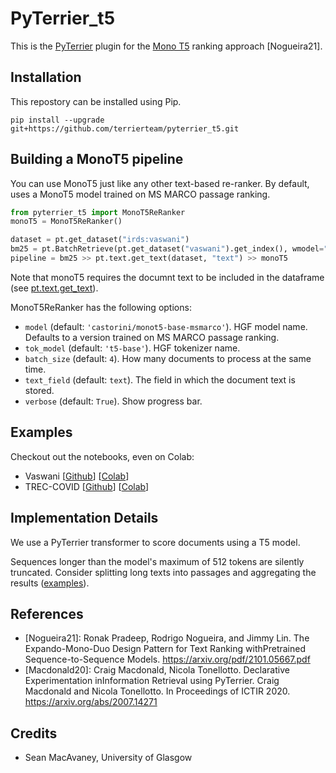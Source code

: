 # PyTerrier_t5

This is the [PyTerrier](https://github.com/terrier-org/pyterrier) plugin for the [Mono T5](https://arxiv.org/pdf/2101.05667.pdf) ranking approach [Nogueira21].

## Installation

This repostory can be installed using Pip.

    pip install --upgrade git+https://github.com/terrierteam/pyterrier_t5.git


## Building a MonoT5 pipeline

You can use MonoT5 just like any other text-based re-ranker. By default, uses a MonoT5 model
trained on MS MARCO passage ranking.

```python
from pyterrier_t5 import MonoT5ReRanker
monoT5 = MonoT5ReRanker()

dataset = pt.get_dataset("irds:vaswani")
bm25 = pt.BatchRetrieve(pt.get_dataset("vaswani").get_index(), wmodel="BM25")
pipeline = bm25 >> pt.text.get_text(dataset, "text") >> monoT5
```

Note that monoT5 requires the documnt text to be included in the dataframe (see [pt.text.get_text](https://pyterrier.readthedocs.io/en/latest/text.html#pyterrier.text.get_text)).

MonoT5ReRanker has the following options:
 - `model` (default: `'castorini/monot5-base-msmarco'`). HGF model name. Defaults to a version trained on MS MARCO passage ranking.
 - `tok_model` (default: `'t5-base'`). HGF tokenizer name.
 - `batch_size` (default: `4`). How many documents to process at the same time.
 - `text_field` (default: `text`). The field in which the document text is stored.
 - `verbose` (default: `True`). Show progress bar.

## Examples

Checkout out the notebooks, even on Colab:

 - Vaswani [[Github](https://github.com/terrierteam/pyterrier_t5/blob/master/pyterrier_t5_vaswani.ipynb)] [[Colab](https://colab.research.google.com/github/terrierteam/pyterrier_t5/blob/master/pyterrier_t5_vaswani.ipynb)]
 - TREC-COVID [[Github](https://github.com/terrierteam/pyterrier_t5/blob/master/pyterrier_t5_trec-covid.ipynb)] [[Colab](https://colab.research.google.com/github/terrierteam/pyterrier_t5/blob/master/pyterrier_t5_trec-covid.ipynb)]

## Implementation Details

We use a PyTerrier transformer to score documents using a T5 model.

Sequences longer than the model's maximum of 512 tokens are silently truncated. Consider splitting long texts
into passages and aggregating the results ([examples](https://pyterrier.readthedocs.io/en/latest/text.html#working-with-passages-rather-than-documents)).

## References

  - [Nogueira21]: Ronak Pradeep, Rodrigo Nogueira, and Jimmy Lin. The Expando-Mono-Duo Design Pattern for Text Ranking withPretrained Sequence-to-Sequence Models. https://arxiv.org/pdf/2101.05667.pdf
  - [Macdonald20]: Craig Macdonald, Nicola Tonellotto. Declarative Experimentation inInformation Retrieval using PyTerrier. Craig Macdonald and Nicola Tonellotto. In Proceedings of ICTIR 2020. https://arxiv.org/abs/2007.14271

## Credits

- Sean MacAvaney, University of Glasgow
